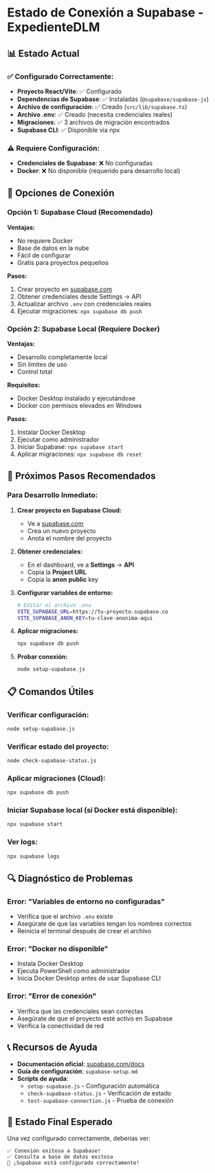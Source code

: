 # Estado de Conexión a Supabase - ExpedienteDLM

## 📊 Estado Actual

### ✅ Configurado Correctamente:
- **Proyecto React/Vite**: ✅ Configurado
- **Dependencias de Supabase**: ✅ Instaladas (`@supabase/supabase-js`)
- **Archivo de configuración**: ✅ Creado (`src/lib/supabase.ts`)
- **Archivo .env**: ✅ Creado (necesita credenciales reales)
- **Migraciones**: ✅ 3 archivos de migración encontrados
- **Supabase CLI**: ✅ Disponible via npx

### ⚠️ Requiere Configuración:
- **Credenciales de Supabase**: ❌ No configuradas
- **Docker**: ❌ No disponible (requerido para desarrollo local)

## 🔧 Opciones de Conexión

### Opción 1: Supabase Cloud (Recomendado)
**Ventajas:**
- No requiere Docker
- Base de datos en la nube
- Fácil de configurar
- Gratis para proyectos pequeños

**Pasos:**
1. Crear proyecto en [supabase.com](https://supabase.com)
2. Obtener credenciales desde Settings → API
3. Actualizar archivo `.env` con credenciales reales
4. Ejecutar migraciones: `npx supabase db push`

### Opción 2: Supabase Local (Requiere Docker)
**Ventajas:**
- Desarrollo completamente local
- Sin límites de uso
- Control total

**Requisitos:**
- Docker Desktop instalado y ejecutándose
- Docker con permisos elevados en Windows

**Pasos:**
1. Instalar Docker Desktop
2. Ejecutar como administrador
3. Iniciar Supabase: `npx supabase start`
4. Aplicar migraciones: `npx supabase db reset`

## 🚀 Próximos Pasos Recomendados

### Para Desarrollo Inmediato:
1. **Crear proyecto en Supabase Cloud:**
   - Ve a [supabase.com](https://supabase.com)
   - Crea un nuevo proyecto
   - Anota el nombre del proyecto

2. **Obtener credenciales:**
   - En el dashboard, ve a **Settings** → **API**
   - Copia la **Project URL**
   - Copia la **anon public** key

3. **Configurar variables de entorno:**
   ```bash
   # Editar el archivo .env
   VITE_SUPABASE_URL=https://tu-proyecto.supabase.co
   VITE_SUPABASE_ANON_KEY=tu-clave-anonima-aqui
   ```

4. **Aplicar migraciones:**
   ```bash
   npx supabase db push
   ```

5. **Probar conexión:**
   ```bash
   node setup-supabase.js
   ```

## 📋 Comandos Útiles

### Verificar configuración:
```bash
node setup-supabase.js
```

### Verificar estado del proyecto:
```bash
node check-supabase-status.js
```

### Aplicar migraciones (Cloud):
```bash
npx supabase db push
```

### Iniciar Supabase local (si Docker está disponible):
```bash
npx supabase start
```

### Ver logs:
```bash
npx supabase logs
```

## 🔍 Diagnóstico de Problemas

### Error: "Variables de entorno no configuradas"
- Verifica que el archivo `.env` existe
- Asegúrate de que las variables tengan los nombres correctos
- Reinicia el terminal después de crear el archivo

### Error: "Docker no disponible"
- Instala Docker Desktop
- Ejecuta PowerShell como administrador
- Inicia Docker Desktop antes de usar Supabase CLI

### Error: "Error de conexión"
- Verifica que las credenciales sean correctas
- Asegúrate de que el proyecto esté activo en Supabase
- Verifica la conectividad de red

## 📞 Recursos de Ayuda

- **Documentación oficial**: [supabase.com/docs](https://supabase.com/docs)
- **Guía de configuración**: `supabase-setup.md`
- **Scripts de ayuda**: 
  - `setup-supabase.js` - Configuración automática
  - `check-supabase-status.js` - Verificación de estado
  - `test-supabase-connection.js` - Prueba de conexión

## 🎯 Estado Final Esperado

Una vez configurado correctamente, deberías ver:
```
✅ Conexión exitosa a Supabase!
✅ Consulta a base de datos exitosa
🎉 ¡Supabase está configurado correctamente!
``` 